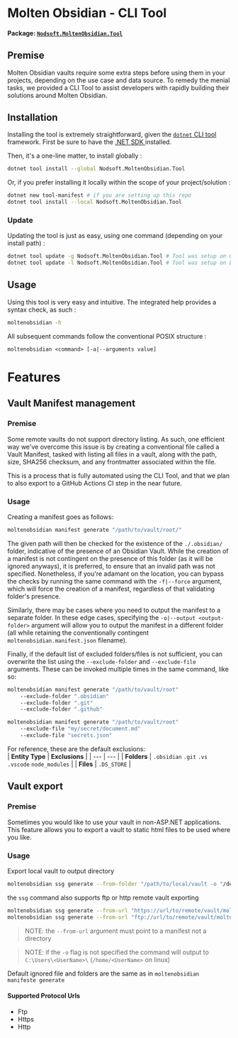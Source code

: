 # Molten Obsidian - CLI Tool
#### Package: [`Nodsoft.MoltenObsidian.Tool`](https://www.nuget.org/packages/Nodsoft.MoltenObsidian.Tool)

## Premise
Molten Obsidian vaults require some extra steps before using them in your projects, depending on the use case and data source. To remedy the menial tasks, we provided a CLI Tool to assist developers with rapidly building their solutions around Molten Obsidian.

## Installation
Installing the tool is extremely straightforward, given the [`dotnet` CLI tool](https://learn.microsoft.com/en-us/dotnet/core/tools/) framework. First be sure to have the [.NET SDK ](https://dotnet.microsoft.com/en-us/download/dotnet) installed.

Then, it's a one-line matter, to install globally :
```sh
dotnet tool install --global Nodsoft.MoltenObsidian.Tool
```

Or, if you prefer installing it locally within the scope of your project/solution :
```sh
dotnet new tool-manifest # if you are setting up this repo
dotnet tool install --local Nodsoft.MoltenObsidian.Tool
```

### Update
Updating the tool is just as easy, using one command (depending on your install path) :
```sh
dotnet tool update -g Nodsoft.MoltenObsidian.Tool # Tool was setup on Global
dotnet tool update -l Nodsoft.MoltenObsidian.Tool # Tool was setup on Local 
```


## Usage
Using this tool is very easy and intuitive. 
The integrated help provides a syntax check, as such :

```sh
moltenobsidian -h
```

All subsequent commands follow the conventional POSIX structure :
```
moltenobsidian <command> [-a|--arguments value]
```


# Features


## Vault Manifest management

### Premise
Some remote vaults do not support directory listing. As such, one efficient way we've overcome this issue is by creating a conventional file called a Vault Manifest, tasked with listing all files in a vault, along with the path, size, SHA256 checksum, and any frontmatter associated within the file.

This is a process that is fully automated using the CLI Tool, and that we plan to also export to a GitHub Actions CI step in the near future.

### Usage
Creating a manifest goes as follows:
```sh
moltenobsidian manifest generate "/path/to/vault/root/"
```

The given path will then be checked for the existence of the `./.obsidian/` folder, indicative of the presence of an Obsidian Vault. While the creation of a manifest is not contingent on the presence of this folder (as it will be ignored anyways), it is preferred, to ensure that an invalid path was not specified. 
Nonetheless, if you're adamant on the location, you can bypass the checks by running the same command with the `-f|--force` argument, which will force the creation of a manifest, regardless of that validating folder's presence.

Similarly, there may be cases where you need to output the manifest to a separate folder. In these edge cases, specifying the `-o|--output <output-folder>` argument will allow you to output the manifest in a different folder (all while retaining the conventionally contingent `moltenobsidian.manifest.json` filename).

Finally, if the default list of excluded folders/files is not sufficient, you can overwrite the list using the `--exclude-folder` and `--exclude-file` arguments. These can be invoked multiple times in the same command, like so:

```sh
moltenobsidian manifest generate "/path/to/vault/root" 
	--exclude-folder ".obsidian" 
	--exclude-folder ".git" 
	--exclude-folder ".github"
```
```sh
moltenobsidian manifest generate "/path/to/vault/root" 
	--exclude-file "my/secret/document.md" 
	--exclude-file "secrets.json"
```

For reference, these are the default exclusions:  
| **Entity Type** | **Exclusions** |
| --- | --- |
| **Folders** | `.obsidian` `.git` `.vs` `.vscode` `node_modules` |
| **Files** | `.DS_STORE` |

## Vault export

### Premise 
Sometimes you would like to use your vault in non-ASP.NET applications.
This feature allows you to export a vault to static html files to be used where you like.

### Usage
Export local vault to output directory
```sh
moltenobsidian ssg generate --from-folder "/path/to/local/vault -o "/destination/directory"
```

the `ssg` command also supports ftp or http remote vault exporting
```sh
moltenobsidian ssg generate --from-url "https://url/to/remote/vault/moltenobsidian.manifest.json" -o "/destination/directory"
moltenobsidian ssg generate --from-url "ftp://url/to/remote/vault/moltenobsidian.manifest.json" -o "/destination/directory"
```
> NOTE: the `--from-url` argument must point to a manifest not a directory

> NOTE: if the `-o` flag is not specified the command will output to `C:\Users\<UserName>\` (`/home/<UserName>` on linux)

Default ignored file and folders are the same as in `moltenobsidian manifeste generate`

#### Supported Protocol Urls
- Ftp
- Https
- Http